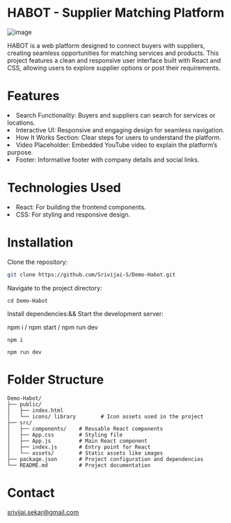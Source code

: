 # HABOT - Supplier Matching Platform

![image](https://github.com/user-attachments/assets/e93604f6-d754-46cc-8e97-cf8ce4418c69)

HABOT is a web platform designed to connect buyers with suppliers, creating seamless opportunities for matching services and products. This project features a clean and responsive user interface built with React and CSS, allowing users to explore supplier options or post their requirements.
# Features
<li>Search Functionality: Buyers and suppliers can search for services or locations.</li>
<li>Interactive UI: Responsive and engaging design for seamless navigation.</li>
<li>How It Works Section: Clear steps for users to understand the platform.</li>
<li>Video Placeholder: Embedded YouTube video to explain the platform’s purpose.</li>
<li>Footer: Informative footer with company details and social links.</li>

 # Technologies Used

<li>React: For building the frontend components.</li>

<li>CSS: For styling and responsive design.</li>


 # Installation

 Clone the repository: 
  ```bash
  git clone https://github.com/Srivijai-S/Demo-Habot.git

```

Navigate to the project directory:

```
cd Demo-Habot

```
Install dependencies:&& Start the development server:

npm i / npm start / npm run dev

```
npm i

npm run dev

```

# Folder Structure
```
Demo-Habot/
├── public/
│   ├── index.html
│   └── icons/ library        # Icon assets used in the project
├── src/
│   ├── components/    # Reusable React components
│   ├── App.css        # Styling file
│   ├── App.js         # Main React component
│   ├── index.js       # Entry point for React
│   └── assets/        # Static assets like images
├── package.json       # Project configuration and dependencies
└── README.md          # Project documentation
```
# Contact

srivijai.sekar@gmail.com



